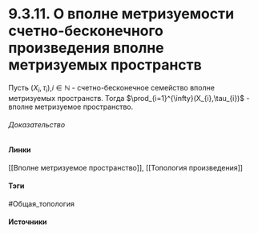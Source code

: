 # 9.3.11. О вполне метризуемости счетно-бесконечного произведения вполне метризуемых пространств
Пусть $(X_{i},\tau_{i})$,$i\in\mathbb{N}$ - счетно-бесконечное семейство вполне метризуемых пространств. Тогда $\prod_{i=1}^{\infty}(X_{i},\tau_{i})$ - вполне метризуемое пространство.
###### Доказательство
#### Линки
 [[Вполне метризуемое пространство]],
 [[Топология произведения]]
#### Тэги
 #Общая_топология 
#### Источники
